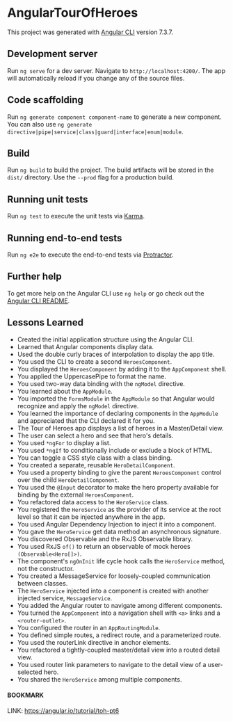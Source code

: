 # AngularTourOfHeroes

This project was generated with [Angular CLI](https://github.com/angular/angular-cli) version 7.3.7.

## Development server

Run `ng serve` for a dev server. Navigate to `http://localhost:4200/`. The app will automatically reload if you change any of the source files.

## Code scaffolding

Run `ng generate component component-name` to generate a new component. You can also use `ng generate directive|pipe|service|class|guard|interface|enum|module`.

## Build

Run `ng build` to build the project. The build artifacts will be stored in the `dist/` directory. Use the `--prod` flag for a production build.

## Running unit tests

Run `ng test` to execute the unit tests via [Karma](https://karma-runner.github.io).

## Running end-to-end tests

Run `ng e2e` to execute the end-to-end tests via [Protractor](http://www.protractortest.org/).

## Further help

To get more help on the Angular CLI use `ng help` or go check out the [Angular CLI README](https://github.com/angular/angular-cli/blob/master/README.md).

## Lessons Learned

- Created the initial application structure using the Angular CLI.
- Learned that Angular components display data.
- Used the double curly braces of interpolation to display the app title.
- You used the CLI to create a second `HeroesComponent`.
- You displayed the `HeroesComponent` by adding it to the `AppComponent` shell.
- You applied the UppercasePipe to format the name.
- You used two-way data binding with the `ngModel` directive.
- You learned about the `AppModule`.
- You imported the `FormsModule` in the `AppModule` so that Angular would recognize and apply the `ngModel` directive.
- You learned the importance of declaring components in the `AppModule` and appreciated that the CLI declared it for you.
- The Tour of Heroes app displays a list of heroes in a Master/Detail view.
- The user can select a hero and see that hero's details.
- You used `*ngFor` to display a list.
- You used `*ngIf` to conditionally include or exclude a block of HTML.
- You can toggle a CSS style class with a class binding.
- You created a separate, reusable `HeroDetailComponent`.
- You used a property binding to give the parent `HeroesComponent` control over the child `HeroDetailComponent`.
- You used the `@Input` decorator to make the hero property available for binding by the external `HeroesComponent`.
- You refactored data access to the `HeroService` class.
- You registered the `HeroService` as the provider of its service at the root level so that it can be injected anywhere in the app.
- You used Angular Dependency Injection to inject it into a component.
- You gave the `HeroService` get data method an asynchronous signature.
- You discovered Observable and the RxJS Observable library.
- You used RxJS `of()` to return an observable of mock heroes `(Observable<Hero[]>)`.
- The component's `ngOnInit` life cycle hook calls the `HeroService` method, not the constructor.
- You created a MessageService for loosely-coupled communication between classes.
- The `HeroService` injected into a component is created with another injected service, `MessageService`.
- You added the Angular router to navigate among different components.
- You turned the `AppComponent` into a navigation shell with `<a>` links and a `<router-outlet>`.
- You configured the router in an `AppRoutingModule`.
- You defined simple routes, a redirect route, and a parameterized route.
- You used the routerLink directive in anchor elements.
- You refactored a tightly-coupled master/detail view into a routed detail view.
- You used router link parameters to navigate to the detail view of a user-selected hero.
- You shared the `HeroService` among multiple components.

#### BOOKMARK

LINK: https://angular.io/tutorial/toh-pt6
